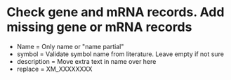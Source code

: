 # Check gene and mRNA records. Add missing gene or mRNA records

* Name = Only name or "name partial"
* symbol = Validate symbol name from literature. Leave empty if not sure
* description = Move extra text in name over here
* replace = XM_XXXXXXXX
